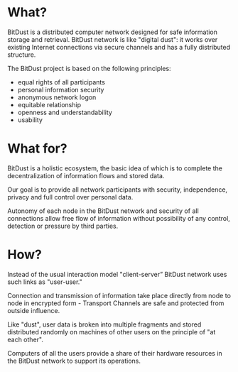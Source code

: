 

# What?

BitDust is a distributed computer network designed for safe information storage and retrieval.
BitDust network is like "digital dust": it works over existing Internet 
connections via secure channels and has a fully distributed structure.

The BitDust project is based on the following principles:

+ equal rights of all participants
+ personal information security
+ anonymous network logon
+ equitable relationship
+ openness and understandability
+ usability


# What for?

BitDust is a holistic ecosystem, the basic idea of which is to complete the decentralization 
of information flows and stored data.

Our goal is to provide all network participants with security, independence, privacy and full 
control over personal data.

Autonomy of each node in the BitDust network and security of all connections allow free flow of
information without possibility of any control, detection or pressure by third parties.


# How?

Instead of the usual interaction model "client-server” BitDust network uses such links as "user-user."

Connection and transmission of information take place directly from node to node in encrypted 
form - Transport Channels are safe and protected from outside influence.

Like "dust", user data is broken into multiple fragments and stored distributed randomly on machines 
of other users on the principle of "at each other".

Computers of all the users provide a share of their hardware resources in the BitDust network to support 
its operations.
